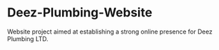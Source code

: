 # Deez-Plumbing-Website
Website project aimed at establishing a strong online presence for Deez Plumbing LTD.
